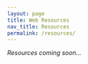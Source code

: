 ```yaml
---
layout: page
title: Web Resources
nav_title: Resources
permalink: /resources/
---
```


_Resources coming soon..._
